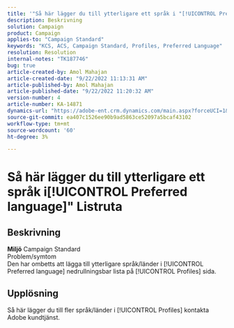 ```yaml
---
title: '"Så här lägger du till ytterligare ett språk i "[!UICONTROL Preferred language]"" Listruta"'
description: Beskrivning
solution: Campaign
product: Campaign
applies-to: "Campaign Standard"
keywords: "KCS, ACS, Campaign Standard, Profiles, Preferred Language"
resolution: Resolution
internal-notes: "TK187746"
bug: true
article-created-by: Amol Mahajan
article-created-date: "9/22/2022 11:13:31 AM"
article-published-by: Amol Mahajan
article-published-date: "9/22/2022 11:20:32 AM"
version-number: 4
article-number: KA-14871
dynamics-url: "https://adobe-ent.crm.dynamics.com/main.aspx?forceUCI=1&pagetype=entityrecord&etn=knowledgearticle&id=499d7f92-673a-ed11-9db0-002248086d3d"
source-git-commit: ea407c1526ee90b9ad5863ce52097a5bcaf43102
workflow-type: tm+mt
source-wordcount: '60'
ht-degree: 3%

---
```


# Så här lägger du till ytterligare ett språk i[!UICONTROL Preferred language]&quot; Listruta

## Beskrivning

<b>Miljö</b>
Campaign Standard
<br>Problem/symtom<br>
Den har ombetts att lägga till ytterligare språk/länder i [!UICONTROL Preferred language] nedrullningsbar lista på [!UICONTROL Profiles] sida.


## Upplösning


Så här lägger du till fler språk/länder i [!UICONTROL Profiles] kontakta Adobe kundtjänst.
